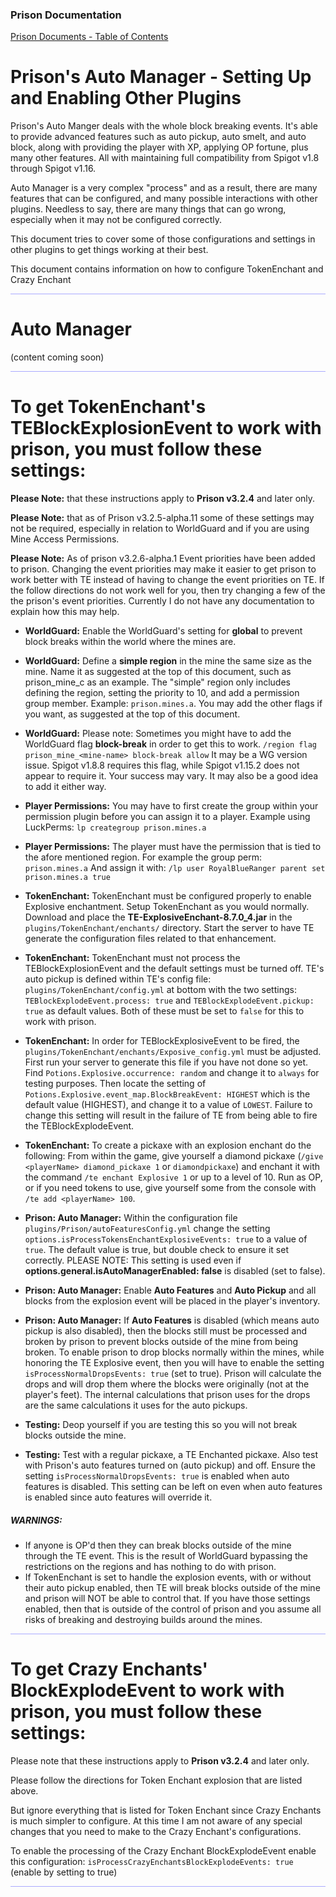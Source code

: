 
### Prison Documentation 
[Prison Documents - Table of Contents](prison_docs_000_toc.md)

# Prison's Auto Manager - Setting Up and Enabling Other Plugins


Prison's Auto Manger deals with the whole block breaking events.  It's able to provide advanced features such as auto pickup, auto smelt, and auto block, along with providing the player with XP, applying OP fortune, plus many other features.  All with maintaining full compatibility from Spigot v1.8 through Spigot v1.16.


Auto Manager is a very complex "process" and as a result, there are many features that can be configured, and many possible interactions with other plugins.  Needless to say, there are many things that can go wrong, especially when it may not be configured correctly.


This document tries to cover some of those configurations and settings in other plugins to get things working at their best.


This document contains information on how to configure TokenEnchant and Crazy Enchant  


<hr style="height:1px; border:none; color:#aaf; background-color:#aaf;">

# Auto Manager


(content coming soon)



<hr style="height:1px; border:none; color:#aaf; background-color:#aaf;">




# To get TokenEnchant's TEBlockExplosionEvent to work with prison, you must follow these settings:


**Please Note:** that these instructions apply to **Prison v3.2.4** and later only.


**Please Note:** that as of Prison v3.2.5-alpha.11 some of these settings may not be required, especially in relation to WorldGuard and if you are using Mine Access Permissions.


**Please Note:** As of prison v3.2.6-alpha.1 Event priorities have been added to prison. Changing the event priorities may make it easier to get prison to work better with TE instead of having to change the event priorities on TE.  If the follow directions do not work well for you, then try changing a few of the the prison's event priorities.  Currently I do not have any documentation to explain how this may help.



- **WorldGuard:** Enable the WorldGuard's setting for __global__ to prevent block breaks within the world where the mines are.
- **WorldGuard:** Define a **simple region** in the mine the same size as the mine. Name it as suggested at the top of this document, such as prison_mine_c as an example.  The "simple" region only includes defining the region, setting the priority to 10, and add a permission group member. Example: `prison.mines.a`.  You may add the other flags if you want, as suggested at the top of this document.
- **WorldGuard:** Please note: Sometimes you might have to add the WorldGuard flag **block-break** in order to get this to work. `/region flag prison_mine_<mine-name> block-break allow` It may be a WG version issue.  Spigot v1.8.8 requires this flag, while Spigot v1.15.2 does not appear to require it.  Your success may vary.  It may also be a good idea to add it either way.



- **Player Permissions:** You may have to first create the group within your permission plugin before you can assign it to a player.  Example using LuckPerms: `lp creategroup prison.mines.a`
- **Player Permissions:** The player must have the permission that is tied to the afore mentioned region.  For example the group perm: `prison.mines.a`  And assign it with: `/lp user RoyalBlueRanger parent set prison.mines.a true`



- **TokenEnchant:** TokenEnchant must be configured properly to enable Explosive enchantment. Setup TokenEnchant as you would normally. Download and place the **TE-ExplosiveEnchant-8.7.0_4.jar** in the `plugins/TokenEnchant/enchants/` directory.  Start the server to have TE generate the configuration files related to that enhancement.
- **TokenEnchant:** TokenEnchant must not process the TEBlockExplosionEvent and the default settings must be turned off.  TE's auto pickup is defined within TE's config file: `plugins/TokenEnchant/config.yml` at bottom with the two settings: `TEBlockExplodeEvent.process: true` and `TEBlockExplodeEvent.pickup: true` as default values.  Both of these must be set to `false` for this to work with prison.
- **TokenEnchant:** In order for TEBlockExplosiveEvent to be fired, the `plugins/TokenEnchant/enchants/Exposive_config.yml` must be adjusted. First run your server to generate this file if you have not done so yet. Find `Potions.Explosive.occurrence: random` and change it to `always` for testing purposes. Then locate the setting of `Potions.Explosive.event_map.BlockBreakEvent: HIGHEST` which is the default value (HIGHEST), and change it to a value of `LOWEST`.  Failure to change this setting will result in the failure of TE from being able to fire the TEBlockExplodeEvent.
- **TokenEnchant:** To create a pickaxe with an explosion enchant do the following: From within the game, give yourself a diamond pickaxe (`/give <playerName> diamond_pickaxe 1` or `diamondpickaxe`) and enchant it with the command `/te enchant Explosive 1` or up to a level of 10. Run as OP, or if you need tokens to use, give yourself some from the console with `/te add <playerName> 100`.



- **Prison: Auto Manager:** Within the configuration file `plugins/Prison/autoFeaturesConfig.yml` change the setting `options.isProcessTokensEnchantExplosiveEvents: true` to a value of `true`.  The default value is true, but double check to ensure it set correctly.  PLEASE NOTE: This setting is used even if **options.general.isAutoManagerEnabled: false** is disabled (set to false).
- **Prison: Auto Manager:** Enable **Auto Features** and **Auto Pickup** and all blocks from the explosion event will be placed in the player's inventory.
- **Prison: Auto Manager:** If **Auto Features** is disabled (which means auto pickup is also disabled), then the blocks still must be processed and broken by prison to prevent blocks outside of the mine from being broken.  To enable prison to drop blocks normally within the mines, while honoring the TE Explosive event, then you will have to enable the setting `isProcessNormalDropsEvents: true` (set to true).  Prison will calculate the drops and will drop them where the blocks were originally (not at the player's feet). The internal calculations that prison uses for the drops are the same calculations it uses for the auto pickups.



- **Testing:** Deop yourself if you are testing this so you will not break blocks outside the mine.
- **Testing:** Test with a regular pickaxe, a TE Enchanted pickaxe.  Also test with Prison's auto features turned on (auto pickup) and off.  Ensure the setting `isProcessNormalDropsEvents: true` is enabled when auto features is disabled.  This setting can be left on even when auto features is enabled since auto features will override it.

  
  
#####  **WARNINGS:**
  - If anyone is OP'd then they can break blocks outside of the mine through the TE event. This is the result of WorldGuard bypassing the restrictions on the regions and has nothing to do with prison.
  - If TokenEnchant is set to handle the explosion events, with or without their auto pickup enabled, then TE will break blocks outside of the mine and prison will NOT be able to control that.  If you have those settings enabled, then that is outside of the control of prison and you assume all risks of breaking and destroying builds around the mines.


  

<hr style="height:1px; border:none; color:#aaf; background-color:#aaf;">




# To get Crazy Enchants' BlockExplodeEvent to work with prison, you must follow these settings:


Please note that these instructions apply to **Prison v3.2.4** and later only.


Please follow the directions for Token Enchant explosion that are listed above.  


But ignore everything that is listed for Token Enchant since Crazy Enchants is much simpler to configure. At this time I am not aware of any special changes that you need to make to the Crazy Enchant's configurations.


To enable the processing of the Crazy Enchant BlockExplodeEvent enable this configuration: 
`isProcessCrazyEnchantsBlockExplodeEvents: true` (enable by setting to true)



<hr style="height:1px; border:none; color:#aaf; background-color:#aaf;">



